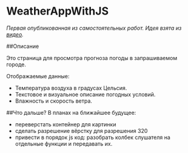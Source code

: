 # WeatherAppWithJS
*Первая опубликованная из самостоятельных
работ.
Идея взята из [видео](https://youtu.be/iILFBGm_I9M).*

##Описание

Это страница для просмотра прогноза погоды в запрашиваемом городе.

Отображаемые данные:
* Температура воздуха в градусах Цельсия.
* Текстовое и визуальное описание погодных условий.
* Влажность и скорость ветра.

##Что дальше?
В планах на ближайшее будущее:
* переверстать контейнер для картинки
* сделать разрешение вёрстку для разрешения 320
* привести в порядок js код: разобрать колбек слушателя на отдельные функции и передавать их. 
